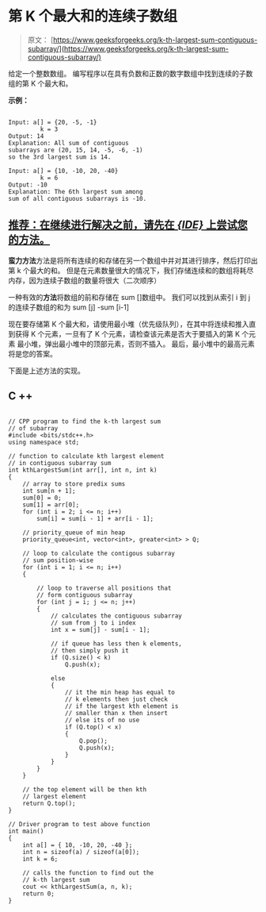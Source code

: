 # 第 K 个最大和的连续子数组

> 原文： [https://www.geeksforgeeks.org/k-th-largest-sum-contiguous-subarray/](https://www.geeksforgeeks.org/k-th-largest-sum-contiguous-subarray/)

给定一个整数数组。 编写程序以在具有负数和正数的数字数组中找到连续的子数组的第 K 个最大和。

**示例：**

```

Input: a[] = {20, -5, -1} 
         k = 3
Output: 14
Explanation: All sum of contiguous 
subarrays are (20, 15, 14, -5, -6, -1) 
so the 3rd largest sum is 14.

Input: a[] = {10, -10, 20, -40} 
         k = 6
Output: -10 
Explanation: The 6th largest sum among 
sum of all contiguous subarrays is -10.

```

## [推荐：在继续进行解决之前，请先在 ***<u>{IDE}</u>*** 上尝试您的方法。](https://ide.geeksforgeeks.org/)

**蛮力方法**方法是将所有连续的和存储在另一个数组中并对其进行排序，然后打印出第 k 个最大的和。 但是在元素数量很大的情况下，我们存储连续和的数组将耗尽内存，因为连续子数组的数量将很大（二次顺序）

一种有效的**方法**将数组的前和存储在 sum []数组中。 我们可以找到从索引 i 到 j 的连续子数组的和为 sum [j] -sum [i-1]

现在要存储第 K 个最大和，请使用最小堆（优先级队列），在其中将连续和推入直到获得 K 个元素，一旦有了 K 个元素，请检查该元素是否大于要插入的第 K 个元素 最小堆，弹出最小堆中的顶部元素，否则不插入。 最后，最小堆中的最高元素将是您的答案。

下面是上述方法的实现。

## C ++

```

// CPP program to find the k-th largest sum 
// of subarray 
#include <bits/stdc++.h> 
using namespace std; 

// function to calculate kth largest element 
// in contiguous subarray sum 
int kthLargestSum(int arr[], int n, int k) 
{ 
    // array to store predix sums 
    int sum[n + 1]; 
    sum[0] = 0; 
    sum[1] = arr[0]; 
    for (int i = 2; i <= n; i++) 
        sum[i] = sum[i - 1] + arr[i - 1]; 

    // priority_queue of min heap 
    priority_queue<int, vector<int>, greater<int> > Q; 

    // loop to calculate the contigous subarray 
    // sum position-wise 
    for (int i = 1; i <= n; i++) 
    { 

        // loop to traverse all positions that 
        // form contiguous subarray 
        for (int j = i; j <= n; j++) 
        { 
            // calculates the contiguous subarray 
            // sum from j to i index 
            int x = sum[j] - sum[i - 1]; 

            // if queue has less then k elements, 
            // then simply push it 
            if (Q.size() < k) 
                Q.push(x); 

            else
            { 
                // it the min heap has equal to 
                // k elements then just check 
                // if the largest kth element is 
                // smaller than x then insert 
                // else its of no use 
                if (Q.top() < x) 
                { 
                    Q.pop(); 
                    Q.push(x); 
                } 
            } 
        } 
    } 

    // the top element will be then kth 
    // largest element 
    return Q.top(); 
} 

// Driver program to test above function 
int main() 
{ 
    int a[] = { 10, -10, 20, -40 }; 
    int n = sizeof(a) / sizeof(a[0]); 
    int k = 6; 

    // calls the function to find out the 
    // k-th largest sum 
    cout << kthLargestSum(a, n, k); 
    return 0; 
} 

```